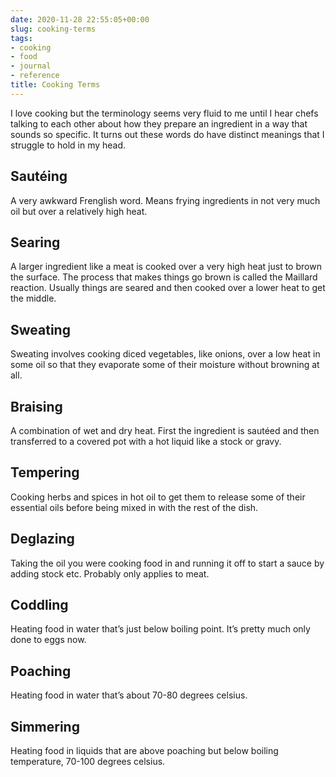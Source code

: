 ```yaml
---
date: 2020-11-28 22:55:05+00:00
slug: cooking-terms
tags:
- cooking
- food
- journal
- reference
title: Cooking Terms
---
```


I love cooking but the terminology seems very fluid to me until I hear chefs talking to each other about how they prepare an ingredient in a way that sounds so specific. It turns out these words do have distinct meanings that I struggle to hold in my head.

## Sautéing
A very awkward Frenglish word. Means frying ingredients in not very much oil but over a relatively high heat.

## Searing
A larger ingredient like a meat is cooked over a very high heat just to brown the surface. The process that makes things go brown is called the Maillard reaction. Usually things are seared and then cooked over a lower heat to get the middle.

## Sweating
Sweating involves cooking diced vegetables, like onions, over a low heat in some oil so that they evaporate some of their moisture without browning at all.

## Braising
A combination of wet and dry heat. First the ingredient is sautéed and then transferred to a covered pot with a hot liquid like a stock or gravy.

## Tempering
Cooking herbs and spices in hot oil to get them to release some of their essential oils before being mixed in with the rest of the dish.

## Deglazing
Taking the oil you were cooking food in and running it off to start a sauce by adding stock etc. Probably only applies to meat.

## Coddling
Heating food in water that’s just below boiling point. It’s pretty much only done to eggs now.

## Poaching
Heating food in water that’s about 70-80 degrees celsius.

## Simmering
Heating food in liquids that are above poaching but below boiling temperature, 70-100 degrees celsius.